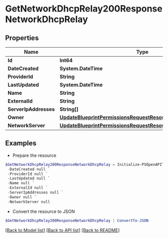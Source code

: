 # GetNetworkDhcpRelay200ResponseNetworkDhcpRelay
## Properties

Name | Type | Description | Notes
------------ | ------------- | ------------- | -------------
**Id** | **Int64** |  | [optional] 
**DateCreated** | **System.DateTime** |  | [optional] 
**ProviderId** | **String** |  | [optional] 
**LastUpdated** | **System.DateTime** |  | [optional] 
**Name** | **String** |  | [optional] 
**ExternalId** | **String** |  | [optional] 
**ServerIpAddresses** | **String[]** |  | [optional] 
**Owner** | [**UpdateBlueprintPermissionsRequestResourcePermissionSitesInner**](UpdateBlueprintPermissionsRequestResourcePermissionSitesInner.md) |  | [optional] 
**NetworkServer** | [**UpdateBlueprintPermissionsRequestResourcePermissionSitesInner**](UpdateBlueprintPermissionsRequestResourcePermissionSitesInner.md) |  | [optional] 

## Examples

- Prepare the resource
```powershell
$GetNetworkDhcpRelay200ResponseNetworkDhcpRelay = Initialize-PSOpenAPIToolsGetNetworkDhcpRelay200ResponseNetworkDhcpRelay  -Id null `
 -DateCreated null `
 -ProviderId null `
 -LastUpdated null `
 -Name null `
 -ExternalId null `
 -ServerIpAddresses null `
 -Owner null `
 -NetworkServer null
```

- Convert the resource to JSON
```powershell
$GetNetworkDhcpRelay200ResponseNetworkDhcpRelay | ConvertTo-JSON
```

[[Back to Model list]](../README.md#documentation-for-models) [[Back to API list]](../README.md#documentation-for-api-endpoints) [[Back to README]](../README.md)

